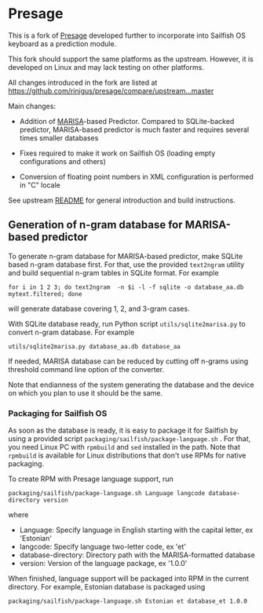 # Presage

This is a fork of [Presage](http://presage.sourceforge.net/) developed further 
to incorporate into Sailfish OS keyboard as a prediction module.

This fork should support the same platforms as the upstream. However, it is developed on 
Linux and may lack testing on other platforms.

All changes introduced in the fork are listed at https://github.com/rinigus/presage/compare/upstream...master

Main changes:

* Addition of
  [MARISA](http://s-yata.github.io/marisa-trie/docs/readme.en.html)-based
  Predictor. Compared to SQLite-backed predictor, MARISA-based
  predictor is much faster and requires several times smaller
  databases
  
* Fixes required to make it work on Sailfish OS (loading empty
  configurations and others)
  
* Conversion of floating point numbers in XML configuration is
  performed in "C" locale
  
  
See upstream [README](https://github.com/rinigus/presage/blob/master/README) for general introduction
and build instructions.


## Generation of n-gram database for MARISA-based predictor

To generate n-gram database for MARISA-based predictor, make SQLite
based n-gram database first. For that, use the provided `text2ngram`
utility and build sequential n-gram tables in SQLite format. For example

```
for i in 1 2 3; do text2ngram  -n $i -l -f sqlite -o database_aa.db mytext.filtered; done
```

will generate database covering 1, 2, and 3-gram cases. 

With SQLite database ready, run Python script `utils/sqlite2marisa.py`
to convert n-gram database. For example

```
utils/sqlite2marisa.py database_aa.db database_aa
```

If needed, MARISA database can be reduced by cutting off n-grams using
threshold command line option of the converter.

Note that endianness of the system generating the database and
the device on which you plan to use it should be the same.


### Packaging for Sailfish OS

As soon as the database is ready, it is easy to package it for
Sailfish by using a provided script
`packaging/sailfish/package-language.sh` . For that, you need Linux PC
with `rpmbuild` and `sed` installed in the path. Note that `rpmbuild` is available
for Linux distributions that don't use RPMs for native packaging. 

To create RPM with Presage language support, run

```
packaging/sailfish/package-language.sh Language langcode database-directory version
```

where 

* Language: Specify language in English starting with the capital letter, ex 'Estonian'
* langcode: Specify language two-letter code, ex 'et'
* database-directory: Directory path with the MARISA-formatted database
* version: Version of the language package, ex '1.0.0'

When finished, language support will be packaged into RPM in the current directory. For example, 
Estonian database is packaged using

```
packaging/sailfish/package-language.sh Estonian et database_et 1.0.0
```
